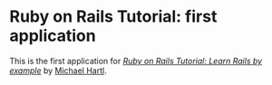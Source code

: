 # Ruby on Rails Tutorial: first application

This is the first application for
[*Ruby on Rails Tutorial: Learn Rails by example*](http://www.railstutorial.org)
by [Michael Hartl](http://www.michaelhartl.com/).